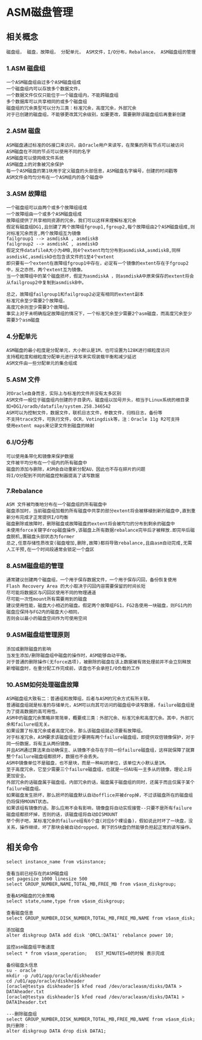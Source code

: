 # ASM磁盘管理
## 相关概念
    磁盘组， 磁盘，故障组， 分配单元， ASM文件，I/O分布，Rebalance， ASM磁盘组的管理
### 1.ASM 磁盘组
    一个ASM磁盘组由过多个ASM磁盘组成
    一个磁盘组内可以存放多个数据文件，
    一个数据文件仅仅只能位于一个磁盘组内，不能跨磁盘组
    多个数据库可以共享相同的或多个磁盘组
    磁盘组的冗余类型可以分为三类：标准冗余，高度冗余，外部冗余
    对于已创建的磁盘组，不能够更改其冗余级别，如要更改，需要删除该磁盘组后再重新创建

### 2.ASM 磁盘
    ASM磁盘通过标准的OS接口来访问，由Oracle用户来读写，在聚集的所有节点可以被访问
    ASM磁盘在不同的节点可以使用不同的名字
    ASM磁盘可以使网络文件系统
    ASM磁盘上的对象被冗余保护
    每一个ASM磁盘的第1块用于定义磁盘的头部信息，ASM磁盘名字编号，创建的时间戳等
    ASM文件会均匀分布在一个ASM组内的各个磁盘中

### 3.ASM 故障组
    一个磁盘组可以由两个或多个故障组组成
    一个故障组由一个或多个ASM磁盘组成
    故障组提供了共享相同资源的冗余，我们可以这样来理解标准冗余
    假定有磁盘组DG1,且创建了两个故障组fgroup1,fgroup2,每个故障组由2个ASM磁盘组成,则对标准冗余而言,两个故障组互为镜像
    failgroup1 --> asmdiskA , asmdiskB
    failgroup2 --> asmdiskC , asmdiskD
    假定文件datafileA大小为4MB,则4个extent均匀分布到asmdiskA,asmdiskB,同样asmdiskC,asmdiskD也包含该文件的1至4个extent
    即只要有一个extent在故障组fgroup1中存在，必定有一个镜像的extent存在于fgroup2中，反之亦然，两个extent互为镜像。
    当一个故障组中的某个磁盘损坏，假定为asmdiskA ，则asmdiskA中原来保存的extent将会从failgroup2中复制到asmdiskB中。
    
    总之，故障组failgroup1和failgroup2必定有相同的extent副本
    标准冗余至少需要2个故障组，
    高度冗余则至少需要3个故障组。
    事实上对于未明确指定故障组的情况下，一个标准冗余至少需要2个asm磁盘，而高度冗余至少需要3个asm磁盘

### 4.分配单元
    ASM磁盘的最小粒度是分配单元，大小默认是1M，也可设置为128K进行细粒度访问
    支持粗粒度和细粒度分配单元进行读写来实现装载平衡和减少延迟
    ASM文件由一些分配单元的集合组成

### 5.ASM 文件 
    对Oracle自身而言，实际上与标准的文件并没有太多区别
    ASM文件一般位于磁盘组内创建的子目录内，磁盘组以加号开头，相当于Linux系统的根目录
    如+DG1/oradb/datafile/system.258.346542
    ASM可以为控制文件，数据文件，联机日志文件，参数文件，归档日志，备份等
    不支持trace文件，可执行文件，OCR，Votingdisk等，注：Oracle 11g R2可支持
    使用extent maps来记录文件到磁盘的映射

### 6.I/O分布
    可以使用条带化和镜像来保护数据
    文件被平均分布在一个组内的所有磁盘中
    磁盘的添加与删除，ASM会自动重新分配AU，因此也不存在碎片的问题
    将I/O分配到不同的磁盘控制器提高了读写数据

### 7.Rebalance
    ASM 文件被均衡地分布在一个磁盘组的所有磁盘中
    磁盘添加时，当前磁盘组加载的所有磁盘中共享的部分extent将会被移植到新的磁盘中,直到重新分布完成才正常提供I/O均衡
    磁盘删除或故障时，删除磁盘或故障磁盘的extent将会被均匀的分布到剩余的磁盘中
    未使用force关键字drop磁盘操作,该磁盘上所有数据rebalance完毕后才被释放.即完毕后磁盘脱机,置磁盘头部状态为former
    总之,任意存储性质改变(磁盘增加,删除,故障)都将导致rebalance,且由asm自动完成,无需人工干预,在一个时间段通常会锁定一个盘区

### 8.ASM磁盘组的管理
    通常建议创建两个磁盘组，一个用于保存数据文件，一个用于保存闪回，备份恢复使用
    Flash Recovery Area 的大小取决于闪回内容需要保留的时间长短
    尽可能将数据区与闪回区使用不同的物理通道
    尽可能一次性mount所有需要用到的磁盘
    建议使用性能，磁盘大小相近的磁盘。假定两个故障组FG1，FG2各使用一块磁盘，则FG1内的磁盘应保持与FG2内的磁盘大小相同，
    否则会以最小的磁盘空间作为可使用空间
    
### 9.ASM磁盘组管理原则
    添加或删除磁盘的影响
    当发生添加/删除磁盘组中磁盘的操作时，ASM能够自动平衡。
    对于普通的删除操作(无force选项)，被删除的磁盘在该上数据被有效处理前并不会立刻释放
    新增磁盘时，在重分配工作完成前，该盘也不会承担I/O负载的工作

### 10.ASM如何处理磁盘故障
    ASM磁盘组大致有二：普通组和故障组，后者与ASM的冗余方式有所关联。
    普通磁盘组就是标准的存储单元，ASM可以向其可访问的磁盘组中读写数据，failure磁盘组是为了提高数据的高可用性。
    ASM中的磁盘冗余策略非常简单，概要成三类：外部冗余、标准冗余和高度冗余。其中，外部冗余和failure组无关。
    如果设置了标准冗余或者高度冗余，那么该磁盘组就必须要有故障组。 
    对于标准冗余，ASM要求该磁盘组至少要拥有两个failure磁盘组，即提供双倍镜像保护，对于同一份数据，将有主从两份镜像。 
    并且ASM通过算法来自动确保主、从镜像不会存在于同一份failure磁盘组，这样就保障了就算整个failure磁盘组都损坏，数据也不会丢失。
    ASM中镜像单位不是磁盘，也不是块，而是一种AU的单位，该单位大小默认是1M。
    至于高度冗余，它至少需要三个failure磁盘组，也就是一份AU有一主多从的镜像，理论上将更加安全。
    外部冗余的话磁盘属于磁盘组，内部冗余的话，磁盘属于磁盘组的同时，还属于而且仅属于某个failure磁盘组。
    如果磁盘发生损坏，那么损坏的磁盘默认自动offlice并被drop掉，不过该磁盘所在的磁盘组仍将保持MOUNT状态。 
    如果该组有镜像的话，那么应用不会有影响，镜像盘将自动实现接管--只要不是所有failure磁盘组都损坏掉，否则的话，该磁盘组将自动DISMOUNT 
    举个例子吧，某标准冗余的failure组有6个盘(对应6个裸设备)，假如说此时坏了一块盘，没关系，操作继续，坏了那块会被自动dropped，剩下的5块盘仍然能够负担起正常的读写操作。

    
## 相关命令
    select instance_name from v$instance;
    
    查看当前已经存在的ASM磁盘组
    set pagesize 1000 linesize 500
    select GROUP_NUMBER,NAME,TOTAL_MB,FREE_MB from v$asm_diskgroup;
    
    查看ASM磁盘的冗余策略
    select state,name,type from v$asm_diskgroup;
    
    查看磁盘信息
    select GROUP_NUMBER,DISK_NUMBER,TOTAL_MB,FREE_MB,NAME from v$asm_disk;
    
    添加磁盘
    alter diskgroup DATA add disk 'ORCL:DATA1' rebalance power 10;

    监控asm磁盘组平衡速度
    select * from v$asm_operation;   EST_MINUTES=0的时候 表示完成

    备份磁盘头信息
    su - oracle
    mkdir -p /u01/app/oracle/diskheader
    cd /u01/app/oracle/diskheader
    [oracle@testya diskheader]$ kfed read /dev/oracleasm/disks/DATA > DATAheader.txt
    [oracle@testya diskheader]$ kfed read /dev/oracleasm/disks/DATA1 > DATA1header.txt

    ---删除磁盘组
    select GROUP_NUMBER,DISK_NUMBER,TOTAL_MB,FREE_MB,NAME from v$asm_disk; 
    执行删除：
    alter diskgroup DATA drop disk DATA1; 
    
    